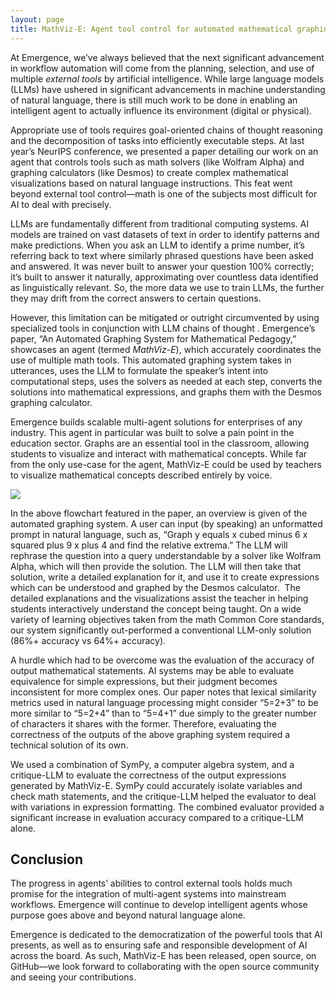 ```yaml
---
layout: page
title: MathViz-E: Agent tool control for automated mathematical graphing.
---
```

At Emergence, we’ve always believed that the next significant advancement in workflow automation will come from the planning, selection, and use of multiple _external tools_ by artificial intelligence. While large language models (LLMs) have ushered in significant advancements in machine understanding of natural language, there is still much work to be done in enabling an intelligent agent to actually influence its environment (digital or physical). 

Appropriate use of tools requires goal-oriented chains of thought reasoning and the decomposition of tasks into efficiently executable steps. At last year’s NeurIPS conference, we presented a paper detailing our work on an agent that controls tools such as math solvers (like Wolfram Alpha) and graphing calculators (like Desmos) to create complex mathematical visualizations based on natural language instructions. This feat went beyond external tool control—math is one of the subjects most difficult for AI to deal with precisely. 

LLMs are fundamentally different from traditional computing systems. AI models are trained on vast datasets of text in order to identify patterns and make predictions. When you ask an LLM to identify a prime number, it’s referring back to text where similarly phrased questions have been asked and answered. It was never built to answer your question 100% correctly; it’s built to answer it naturally, approximating over countless data identified as linguistically relevant. So, the more data we use to train LLMs, the further they may drift from the correct answers to certain questions.

However, this limitation can be mitigated or outright circumvented by using specialized tools in conjunction with LLM chains of thought . Emergence’s paper, “An Automated Graphing System for Mathematical Pedagogy,” showcases an agent (termed _MathViz-E_), which accurately coordinates the use of multiple math tools. This automated graphing system takes in utterances, uses the LLM to formulate the speaker’s intent into computational steps, uses the solvers as needed at each step, converts the solutions into mathematical expressions, and graphs them with the Desmos graphing calculator.  

Emergence builds scalable multi-agent solutions for enterprises of any industry. This agent in particular was built to solve a pain point in the education sector. Graphs are an essential tool in the classroom, allowing students to visualize and interact with mathematical concepts. While far from the only use-case for the agent, MathViz-E could be used by teachers to visualize mathematical concepts described entirely by voice. 

![](https://lh7-us.googleusercontent.com/zQUaeaZLGFAl7CjR3CdX27TfbVPViqRARtcbJYJKahoYiCP4qjMVcAqV6XmZkakADMIE7Qq3MwBY_6rqZxyeixkfcBKWTTW0Drkubh_WqMIIOHRFJUF0y4uPsdQ7sTF1bwbkEuLA7xoX47HFVFiI-Ns)

In the above flowchart featured in the paper, an overview is given of the automated graphing system. A user can input (by speaking) an unformatted prompt in natural language, such as, “Graph y equals x cubed minus 6 x squared plus 9 x plus 4 and find the relative extrema.” The LLM will rephrase the question into a query understandable by a solver like Wolfram Alpha, which will then provide the solution. The LLM will then take that solution, write a detailed explanation for it, and use it to create expressions which can be understood and graphed by the Desmos calculator.  The detailed explanations and the visualizations assist the teacher in helping students interactively understand the concept being taught. On a wide variety of learning objectives taken from the math Common Core standards, our system significantly out-performed a conventional LLM-only solution (86%+ accuracy vs 64%+ accuracy).

A hurdle which had to be overcome was the evaluation of the accuracy of output mathematical statements. AI systems may be able to evaluate equivalence for simple expressions, but their judgment becomes inconsistent for more complex ones. Our paper notes that lexical similarity metrics used in natural language processing might consider “5=2+3” to be more similar to “5=2+4” than to “5=4+1” due simply to the greater number of characters it shares with the former. Therefore, evaluating the correctness of the outputs of the above graphing system required a technical solution of its own.

We used a combination of SymPy, a computer algebra system, and a critique-LLM to evaluate the correctness of the output expressions generated by MathViz-E. SymPy could accurately isolate variables and check math statements, and the critique-LLM helped the evaluator to deal with variations in expression formatting. The combined evaluator provided a significant increase in evaluation accuracy compared to a critique-LLM alone.

## Conclusion

The progress in agents’ abilities to control external tools holds much promise for the integration of multi-agent systems into mainstream workflows. Emergence will continue to develop intelligent agents whose purpose goes above and beyond natural language alone.

Emergence is dedicated to the democratization of the powerful tools that AI presents, as well as to ensuring safe and responsible development of AI across the board. As such, MathViz-E has been released, open source, on GitHub—we look forward to collaborating with the open source community and seeing your contributions.

